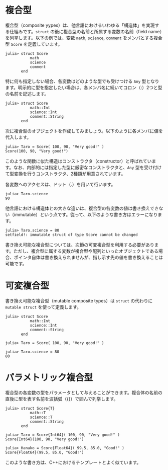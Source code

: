 # 複合型
複合型（composite yypes）は、他言語におけるいわゆる「構造体」を実現する仕組みです。```struct``` の後に複合型の名前と所属する変数の名前（field name）を列挙します。以下の例では、変数 ```math```, ```science```, ```comment``` をメンバとする複合型 ```Score``` を定義しています。
```
julia> struct Score
           math
           science
           comment
       end
```

特に何も指定しない場合、各変数はどのような型でも受けつける ```Any``` 型となります。明示的に型を指定したい場合は、各メンバ名に続いてコロン（:）2つと型の名前を記述します。
```
julia> struct Score
           math::Int
           science::Int
           comment::String
       end
```

次に複合型のオブジェクトを作成してみましょう。以下のように各メンバに値を代入します。
```
julia> Taro = Score( 100, 90, "Very good!" )
Score(100, 90, "Very good!")
```
このような関数に似た構造はコンストラクタ（constructor）と呼ばれています。なお、内部的には指定した型に厳密なコンストラクタと、```Any``` 型を受け付けて型変換を行うコンストラクタ、2種類が用意されています。

各変数へのアクセスは、ドット（.）を用いて行います。
```
julia> Taro.science
90
```

他言語における構造体との大きな違いは、複合型の各変数の値は書き換えできない（immutable）という点です。従って、以下のような書き方はエラーになります。
```
julia> Taro.science = 80
setfield!: immutable struct of type Score cannot be changed
```
書き換え可能な複合型については、次節の可変複合型を利用する必要があります。ただし、複合型に属する変数が複合型や配列といったオブジェクトである場合、ポインタ自体は書き換えられませんが、指し示す先の値を書き換えることは可能です。

# 可変複合型
書き換え可能な複合型（mutable composite types）は ```struct``` の代わりに ```mutable struct``` を使って定義します。
```
julia> struct Score
           math::Int
           science::Int
           comment::String
       end
       
julia> Taro = Score( 100, 90, "Very good!" )

julia> Taro.science = 80
80
```

# パラメトリック複合型
複合型の各変数の型をパラメータとして与えることができます。複合体の名前の直後に型を表す名前を波括弧（{}）で囲んで列挙します。
```
julia> struct Score{T}
           math::T
           science::T
           comment::String
       end

julia> Taro = Score{Int64}( 100, 90, "Very good!" )
Score{Int64}(100, 90, "Very good!")

julia> Hanako = Score{Float64}( 99.5, 85.0, "Good!" )
Score{Float64}(99.5, 85.0, "Good!")
```
このような書き方は、C++におけるテンプレートとよく似ています。


<!--
## 多重ディスパッチの利用

他言語におけるいわゆる「オブジェクト」のように、
このように、データのみで手続きを定義することはできないので、ではありません。但し、Juliaでは「多重ディスパッチ」と呼ばれる仕組みにより、オブジェクト指向的な記述を行うことも可能です。
-->




